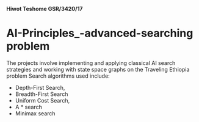 **Hiwot Teshome GSR/3420/17**
# AI-Principles_-advanced-searching problem
The projects involve implementing and applying classical AI search strategies and working with state space graphs on the Traveling Ethiopia problem
Search algorithms used include:
  - Depth-First Search,
  - Breadth-First Search
  - Uniform Cost Search,
  - A * search
  - Minimax search
